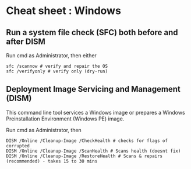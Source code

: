 # Cheat sheet : Windows

## Run a system file check (SFC) both before and after DISM

Run cmd as Administrator, then either

    sfc /scannow # verify and repair the OS
    sfc /verifyonly # verify only (dry-run)

## Deployment Image Servicing and Management (DISM)

This command line tool services a Windows image or prepares a Windows Preinstallation Environment (Windows PE) image.

Run cmd as Administrator, then

    DISM /Online /Cleanup-Image /CheckHealth # checks for flags of corrupted
    DISM /Online /Cleanup-Image /ScanHealth # Scans health (doesnt fix)
    DISM /Online /Cleanup-Image /RestoreHealth # Scans & repairs (recommended) - takes 15 to 30 mins

